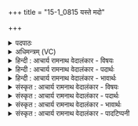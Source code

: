 +++
title = "15-1_0815 यस्ते मदो"

+++
<details><summary>पदपाठः</summary>

यः꣢। ते꣣। म꣡दः꣢꣯। व꣡रे꣢꣯ण्यः। ते꣡न꣢꣯। प꣣वस्व। अ꣡न्ध꣢꣯सा। दे꣢वावीः꣣। दे꣢व। अवीः꣢। अ꣣घशꣳसहा꣢। अ꣣घशꣳस। हा꣢। ८१५।
</details>

<details><summary>अधिमन्त्रम् (VC)</summary>

- पवमानः सोमः
- अहमीयुराङ्गिरसः
- गायत्री
- षड्जः
</details>

<details><summary>हिन्दी : आचार्य रामनाथ वेदालंकार - विषयः</summary>

प्रथम ऋचा पूर्वार्चिक में ४७० क्रमाङ्क पर परमात्मा के आनन्दरस के विषय में व्याख्यात हुई थी। यहाँ परमेश्वर और आचार्य से प्रार्थना की गयी है।
</details>

<details><summary>हिन्दी : आचार्य रामनाथ वेदालंकार - पदार्थः</summary>

पदार्थान्वय -  हे पवमान सोम अर्थात् पवित्रकर्त्ता आनन्दरसागार परमात्मन् वा ज्ञानरसागार आचार्य ! (यः ते) जो आपका (वरेण्यः) वरणीय, (मदः) उत्साहप्रद आनन्द-रस वा ज्ञानरस है, (तेन अन्धसा) उस आनन्दरस वा ज्ञानरस से(पवस्व)हम उपासकों वा शिष्यों को पवित्र करो और,आप (देवावीः) दिव्यगुणप्राप्ति करानेवाले,तथा (अघशंसहा) पापप्रशंसक दुर्विचारों का विनाश करनेवाले होवो ॥१॥
</details>

<details><summary>हिन्दी : आचार्य रामनाथ वेदालंकार - भावार्थः</summary>

भावार्थ -  जैसे जगदीश्वर उपासकों को आनन्दरस प्रदान करता,दिव्य गुण प्राप्त कराता और उनके दुर्विचारों को नष्ट करता है,वैसे ही शिष्यों को विद्या देना,उनका आनन्द बढ़ाना,उनके दोषों को नष्ट करना और उनमें सद्गुणों का आरोपण करना गुरुओं का कर्तव्य है ॥१॥
</details>

<details><summary>संस्कृत : आचार्य रामनाथ वेदालंकार - विषयः</summary>

तत्र प्रथमा ऋक् पूर्वार्चिके ४७० क्रमाङ्के परमात्मानन्दरसविषये व्याख्याता। अत्र परमेश्वर आचार्यश्च प्रार्थ्यते।
</details>

<details><summary>संस्कृत : आचार्य रामनाथ वेदालंकार - पदार्थः</summary>

पदार्थान्वय -  हे पवमान सोम पवित्रकर्तः आनन्दरसागार परमात्मन् ज्ञानरसागार आचार्य वा ! (यः ते) यः तव (वरेण्यः) वरणीयः (मदः) उत्साहप्रदः आनन्दरसो ज्ञानरसो वा अस्ति, (तेन अन्धसा) तेन आनन्दरसेन ज्ञानरसेन वा (पवस्व) उपासकान् शिष्यान् वा अस्मान् पुनीहि। किञ्च,त्वम् (देवावीः) दिव्यगुणानां प्रापयिता, (अघशंसहा) पापप्रशंसकानां दुर्विचाराणां हन्ता च भवेति शेषः ॥१॥
</details>

<details><summary>संस्कृत : आचार्य रामनाथ वेदालंकार - भावार्थः</summary>

भावार्थ -  यथा जगदीश्वर उपासकेभ्य आनन्दरसं प्रयच्छति,दिव्यगुणान् प्रापयति,तेषां दुर्विचारांश्च हन्ति तथैव शिष्येभ्यो विद्याप्रदानं,तेषामानन्दवर्धनं,दोषाणां हननं,तेषु सद्गुणारोपणं च गुरूणां कर्त्तव्यमस्ति ॥१॥
</details>

<details><summary>संस्कृत : आचार्य रामनाथ वेदालंकार - पादटिप्पनी</summary>

टिप्पनी -   १. ऋ० ९।६१।१९,साम० ४७०।
</details>